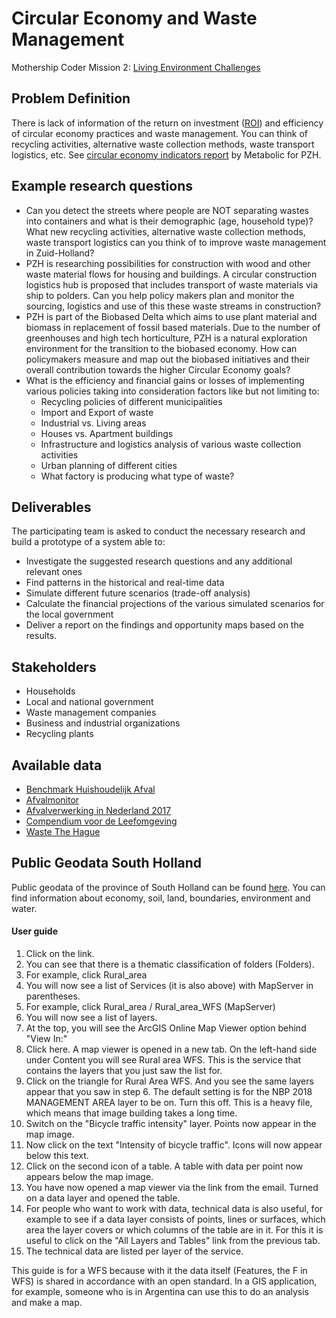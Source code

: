 # Circular Economy and Waste Management

Mothership Coder Mission 2: [Living Environment Challenges](https://www.space4good.com/coder-missions/)

## Problem Definition
There is lack of information of the return on investment ([ROI](https://www.metabolic.nl/news/measuring-the-circular-economy-the-dutch-pioneers-leading-the-way/)) and efficiency of circular economy practices and waste management. You can think of recycling activities, alternative waste collection methods, waste transport logistics, etc. See [circular economy indicators report](https://www.metabolic.nl/publications/circulaire-indicatoren-een-verkenning-voor-de-provincie-zuid-holland/) by Metabolic for  PZH.

## Example research questions
- Can you detect the streets where people are NOT separating wastes into containers and what is their demographic (age, household type)? What new recycling activities, alternative waste collection methods, waste transport logistics can you think of to improve waste management in Zuid-Holland?
- PZH is researching possibilities for construction with wood and other waste material flows for housing and buildings. A circular construction logistics hub is proposed that includes transport of waste materials via ship to polders. Can you help policy makers plan and monitor the sourcing, logistics and use of this these waste streams in construction?
- PZH is part of the Biobased Delta which aims to use plant material and biomass in replacement of fossil based materials. Due to the number of greenhouses and high tech horticulture, PZH is a natural exploration environment for the transition to the biobased economy. How can policymakers measure and map out the biobased initiatives and their overall contribution towards the higher Circular Economy goals?
- What is the efficiency and financial gains or losses of implementing various policies taking into consideration factors like but not limiting to:
     - Recycling policies of different municipalities
     - Import and Export of waste
     - Industrial vs. Living areas
     - Houses vs. Apartment buildings
     - Infrastructure and logistics analysis of various waste collection activities
     - Urban planning of different cities
     - What factory is producing what type of waste?

## Deliverables
The participating team is asked to conduct the necessary research and build a prototype of a system able to:
- Investigate the suggested research questions and any additional relevant ones
- Find patterns in the historical and real-time data
- Simulate different future scenarios (trade-off analysis) 
- Calculate the financial projections of the various simulated scenarios for the local government
- Deliver a report on the findings and opportunity maps based on the results.

## Stakeholders
- Households
- Local and national government
- Waste management companies
- Business and industrial organizations
- Recycling plants

## Available data

- [Benchmark Huishoudelijk Afval](https://www.benchmarkafval.nl/)
- [Afvalmonitor](https://afvalmonitor.databank.nl//jive?workspace_guid=88bd5a65-fbe0-498e-a3cc-3540cb04dfc0)
- [Afvalverwerking in Nederland 2017](https://www.verenigingafvalbedrijven.nl/public/AfvalverwerkingNL/15/bestand/Werkgroep_Afvalregistratie_Afvalverwerking_in_Nederland_gegevens_2017_november_2018.pdf)
- [Compendium voor de Leefomgeving](https://www.clo.nl/)
- [Waste The Hague](https://ckan.dataplatform.nl/dataset/afvalapartcontainers/resource/371f227d-4414-4e0c-939d-228747b349ce)

## Public Geodata South Holland

Public geodata of the province of South Holland can be found [here](http://geoservices.zuid-holland.nl/arcgis/rest/services). 
You can find information about economy, soil, land, boundaries, environment and water.

#### User guide

1. Click on the link.
2. You can see that there is a thematic classification of folders (Folders).
3. For example, click Rural_area
4. You will now see a list of Services (it is also above) with MapServer in parentheses.
5. For example, click Rural_area / Rural_area_WFS (MapServer)
6. You will now see a list of layers.
7. At the top, you will see the ArcGIS Online Map Viewer option behind "View In:"
8. Click here. A map viewer is opened in a new tab. On the left-hand side under Content you will see Rural area WFS. This is the service that contains the layers that you just saw the list for.
9. Click on the triangle for Rural Area WFS. And you see the same layers appear that you saw in step 6. The default setting is for the NBP 2018 MANAGEMENT AREA layer to be on. Turn this off. This is a heavy file, which means that image building takes a long time.
10. Switch on the "Bicycle traffic intensity" layer. Points now appear in the map image.
11. Now click on the text "Intensity of bicycle traffic". Icons will now appear below this text.
12. Click on the second icon of a table. A table with data per point now appears below the map image.
13. You have now opened a map viewer via the link from the email. Turned on a data layer and opened the table.
14. For people who want to work with data, technical data is also useful, for example to see if a data layer consists of points, lines or surfaces, which area the layer covers or which columns of the table are in it. For this it is useful to click on the "All Layers and Tables" link from the previous tab.
15. The technical data are listed per layer of the service.
 
This guide is for a WFS because with it the data itself (Features, the F in WFS) is shared in accordance with an open standard. In a GIS application, for example, someone who is in Argentina can use this to do an analysis and make a map.

